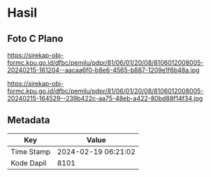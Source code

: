 # Hasil

## Foto C Plano

https://sirekap-obj-formc.kpu.go.id/dfbc/pemilu/pdpr/81/06/01/20/08/8106012008005-20240215-161204--aacaa6f0-b8e6-4565-b887-1209e1f6b48a.jpg

https://sirekap-obj-formc.kpu.go.id/dfbc/pemilu/pdpr/81/06/01/20/08/8106012008005-20240215-164529--239b422c-aa75-48eb-a422-80bd88f14f34.jpg


## Metadata

| Key        | Value               |
| ---------- | ------------------- |
| Time Stamp | 2024-02-19 06:21:02 |
| Kode Dapil | 8101                |




